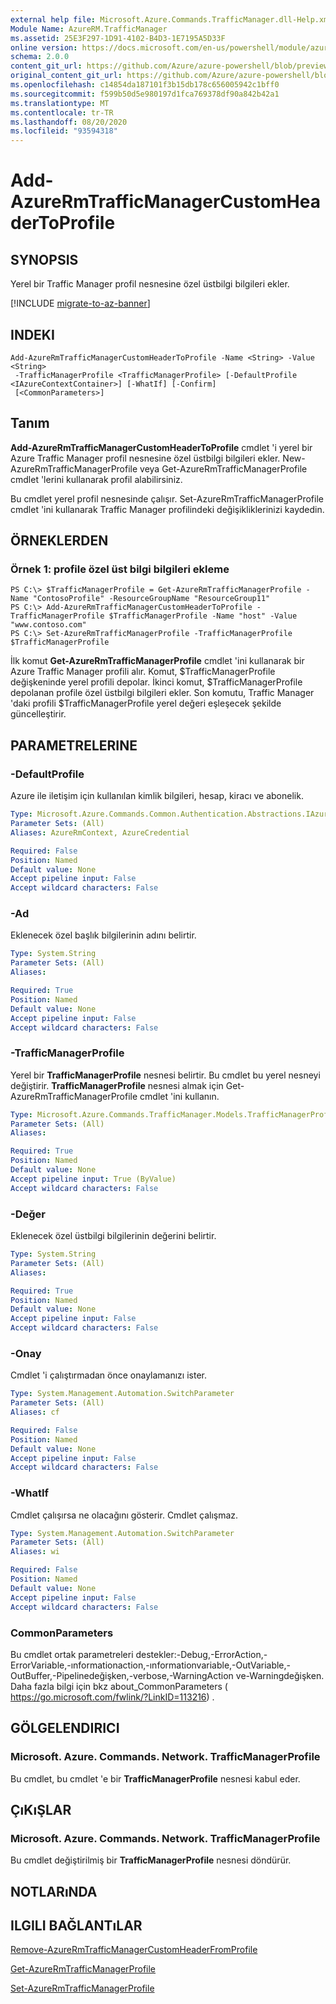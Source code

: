 ```yaml
---
external help file: Microsoft.Azure.Commands.TrafficManager.dll-Help.xml
Module Name: AzureRM.TrafficManager
ms.assetid: 25E3F297-1D91-4102-B4D3-1E7195A5D33F
online version: https://docs.microsoft.com/en-us/powershell/module/azurerm.trafficmanager/add-azurertmtrafficmanagercustomheadertoprofile
schema: 2.0.0
content_git_url: https://github.com/Azure/azure-powershell/blob/preview/src/ResourceManager/TrafficManager/Commands.TrafficManager2/help/Add-AzureRmTrafficManagerCustomHeaderToProfile.md
original_content_git_url: https://github.com/Azure/azure-powershell/blob/preview/src/ResourceManager/TrafficManager/Commands.TrafficManager2/help/Add-AzureRmTrafficManagerCustomHeaderToProfile.md
ms.openlocfilehash: c14854da187101f3b15db178c656005942c1bff0
ms.sourcegitcommit: f599b50d5e980197d1fca769378df90a842b42a1
ms.translationtype: MT
ms.contentlocale: tr-TR
ms.lasthandoff: 08/20/2020
ms.locfileid: "93594318"
---
```

# Add-AzureRmTrafficManagerCustomHeaderToProfile

## SYNOPSIS
Yerel bir Traffic Manager profil nesnesine özel üstbilgi bilgileri ekler.

[!INCLUDE [migrate-to-az-banner](../../includes/migrate-to-az-banner.md)]

## INDEKI

```
Add-AzureRmTrafficManagerCustomHeaderToProfile -Name <String> -Value <String>
 -TrafficManagerProfile <TrafficManagerProfile> [-DefaultProfile <IAzureContextContainer>] [-WhatIf] [-Confirm]
 [<CommonParameters>]
```

## Tanım
**Add-AzureRmTrafficManagerCustomHeaderToProfile** cmdlet 'i yerel bir Azure Traffic Manager profil nesnesine özel üstbilgi bilgileri ekler.
New-AzureRmTrafficManagerProfile veya Get-AzureRmTrafficManagerProfile cmdlet 'lerini kullanarak profil alabilirsiniz.

Bu cmdlet yerel profil nesnesinde çalışır.
Set-AzureRmTrafficManagerProfile cmdlet 'ini kullanarak Traffic Manager profilindeki değişikliklerinizi kaydedin.

## ÖRNEKLERDEN

### Örnek 1: profile özel üst bilgi bilgileri ekleme
```
PS C:\> $TrafficManagerProfile = Get-AzureRmTrafficManagerProfile -Name "ContosoProfile" -ResourceGroupName "ResourceGroup11"
PS C:\> Add-AzureRmTrafficManagerCustomHeaderToProfile -TrafficManagerProfile $TrafficManagerProfile -Name "host" -Value "www.contoso.com"
PS C:\> Set-AzureRmTrafficManagerProfile -TrafficManagerProfile $TrafficManagerProfile
```

İlk komut **Get-AzureRmTrafficManagerProfile** cmdlet 'ini kullanarak bir Azure Traffic Manager profili alır.
Komut, $TrafficManagerProfile değişkeninde yerel profili depolar.
İkinci komut, $TrafficManagerProfile depolanan profile özel üstbilgi bilgileri ekler.
Son komutu, Traffic Manager 'daki profili $TrafficManagerProfile yerel değeri eşleşecek şekilde güncelleştirir.

## PARAMETRELERINE

### -DefaultProfile
Azure ile iletişim için kullanılan kimlik bilgileri, hesap, kiracı ve abonelik.

```yaml
Type: Microsoft.Azure.Commands.Common.Authentication.Abstractions.IAzureContextContainer
Parameter Sets: (All)
Aliases: AzureRmContext, AzureCredential

Required: False
Position: Named
Default value: None
Accept pipeline input: False
Accept wildcard characters: False
```

### -Ad
Eklenecek özel başlık bilgilerinin adını belirtir.

```yaml
Type: System.String
Parameter Sets: (All)
Aliases:

Required: True
Position: Named
Default value: None
Accept pipeline input: False
Accept wildcard characters: False
```

### -TrafficManagerProfile
Yerel bir **TrafficManagerProfile** nesnesi belirtir.
Bu cmdlet bu yerel nesneyi değiştirir.
**TrafficManagerProfile** nesnesi almak için Get-AzureRmTrafficManagerProfile cmdlet 'ini kullanın.

```yaml
Type: Microsoft.Azure.Commands.TrafficManager.Models.TrafficManagerProfile
Parameter Sets: (All)
Aliases:

Required: True
Position: Named
Default value: None
Accept pipeline input: True (ByValue)
Accept wildcard characters: False
```

### -Değer
Eklenecek özel üstbilgi bilgilerinin değerini belirtir.

```yaml
Type: System.String
Parameter Sets: (All)
Aliases:

Required: True
Position: Named
Default value: None
Accept pipeline input: False
Accept wildcard characters: False
```

### -Onay
Cmdlet 'i çalıştırmadan önce onaylamanızı ister.

```yaml
Type: System.Management.Automation.SwitchParameter
Parameter Sets: (All)
Aliases: cf

Required: False
Position: Named
Default value: None
Accept pipeline input: False
Accept wildcard characters: False
```

### -WhatIf
Cmdlet çalışırsa ne olacağını gösterir. Cmdlet çalışmaz.

```yaml
Type: System.Management.Automation.SwitchParameter
Parameter Sets: (All)
Aliases: wi

Required: False
Position: Named
Default value: None
Accept pipeline input: False
Accept wildcard characters: False
```

### CommonParameters
Bu cmdlet ortak parametreleri destekler:-Debug,-ErrorAction,-ErrorVariable,-ınformationaction,-ınformationvariable,-OutVariable,-OutBuffer,-Pipelinedeğişken,-verbose,-WarningAction ve-Warningdeğişken. Daha fazla bilgi için bkz about_CommonParameters ( https://go.microsoft.com/fwlink/?LinkID=113216) .

## GÖLGELENDIRICI

### Microsoft. Azure. Commands. Network. TrafficManagerProfile
Bu cmdlet, bu cmdlet 'e bir **TrafficManagerProfile** nesnesi kabul eder.

## ÇıKıŞLAR

### Microsoft. Azure. Commands. Network. TrafficManagerProfile
Bu cmdlet değiştirilmiş bir **TrafficManagerProfile** nesnesi döndürür.

## NOTLARıNDA

## ILGILI BAĞLANTıLAR

[Remove-AzureRmTrafficManagerCustomHeaderFromProfile](./Remove-AzureRmTrafficManagerCustomHeaderFromProfile.md)

[Get-AzureRmTrafficManagerProfile](./Get-AzureRmTrafficManagerProfile.md)

[Set-AzureRmTrafficManagerProfile](./Set-AzureRmTrafficManagerProfile.md)
